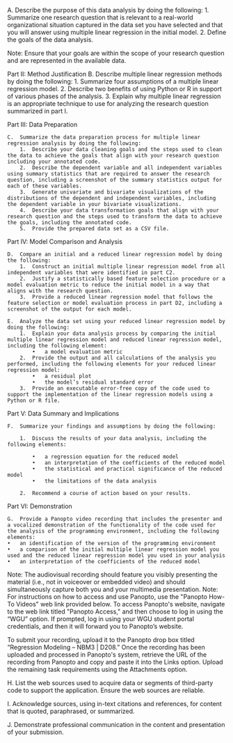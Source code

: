 A.  Describe the purpose of this data analysis by doing the following:
    1.  Summarize one research question that is relevant to a real-world organizational situation captured in the data set you have selected and that you 
            will answer using multiple linear regression in the initial model.
    2.  Define the goals of the data analysis.

Note: Ensure that your goals are within the scope of your research question and are represented in the available data. 

Part II: Method Justification
    B.  Describe multiple linear regression methods by doing the following:
        1.  Summarize four assumptions of a multiple linear regression model.
        2.  Describe two benefits of using Python or R in support of various phases of the analysis.
        3.  Explain why multiple linear regression is an appropriate technique to use for analyzing the research question summarized in part I.

Part III: Data Preparation

    C.  Summarize the data preparation process for multiple linear regression analysis by doing the following:
        1.  Describe your data cleaning goals and the steps used to clean the data to achieve the goals that align with your research question including your annotated code.
        2.  Describe the dependent variable and all independent variables using summary statistics that are required to answer the research question, including a screenshot of the summary statistics output for each of these variables.
        3.  Generate univariate and bivariate visualizations of the distributions of the dependent and independent variables, including the dependent variable in your bivariate visualizations.
        4.  Describe your data transformation goals that align with your research question and the steps used to transform the data to achieve the goals, including the annotated code.
        5.  Provide the prepared data set as a CSV file.

Part IV: Model Comparison and Analysis

    D.  Compare an initial and a reduced linear regression model by doing the following:
        1.  Construct an initial multiple linear regression model from all independent variables that were identified in part C2.
        2.  Justify a statistically based feature selection procedure or a model evaluation metric to reduce the initial model in a way that aligns with the research question.
        3.  Provide a reduced linear regression model that follows the feature selection or model evaluation process in part D2, including a screenshot of the output for each model.

    E.  Analyze the data set using your reduced linear regression model by doing the following:
        1.  Explain your data analysis process by comparing the initial multiple linear regression model and reduced linear regression model, including the following element:
            •   a model evaluation metric
        2.  Provide the output and all calculations of the analysis you performed, including the following elements for your reduced linear regression model:
            •   a residual plot
            •   the model’s residual standard error
        3.  Provide an executable error-free copy of the code used to support the implementation of the linear regression models using a Python or R file.

Part V: Data Summary and Implications

    F.  Summarize your findings and assumptions by doing the following:

        1.  Discuss the results of your data analysis, including the following elements:

            •   a regression equation for the reduced model
            •   an interpretation of the coefficients of the reduced model
            •   the statistical and practical significance of the reduced model
            •   the limitations of the data analysis

        2.  Recommend a course of action based on your results.

Part VI: Demonstration

    G.  Provide a Panopto video recording that includes the presenter and a vocalized demonstration of the functionality of the code used for the analysis of the programming environment, including the following elements:
    •   an identification of the version of the programming environment
    •   a comparison of the initial multiple linear regression model you used and the reduced linear regression model you used in your analysis
    •   an interpretation of the coefficients of the reduced model

Note: The audiovisual recording should feature you visibly presenting the material (i.e., not in voiceover or embedded video) and should simultaneously capture both you and your multimedia presentation.
Note: For instructions on how to access and use Panopto, use the "Panopto How-To Videos" web link provided below. To access Panopto's website, navigate to the web link titled "Panopto Access," and then choose to log in using the “WGU” option. If prompted, log in using your WGU student portal credentials, and then it will forward you to Panopto’s website.

To submit your recording, upload it to the Panopto drop box titled “Regression Modeling – NBM3 | D208.” Once the recording has been uploaded and processed in Panopto's system, 
    retrieve the URL of the recording from Panopto and copy and paste it into the Links option. Upload the remaining task requirements using the Attachments option.

H.  List the web sources used to acquire data or segments of third-party code to support the application. Ensure the web sources are reliable.

I.  Acknowledge sources, using in-text citations and references, for content that is quoted, paraphrased, or summarized.

J.  Demonstrate professional communication in the content and presentation of your submission.
